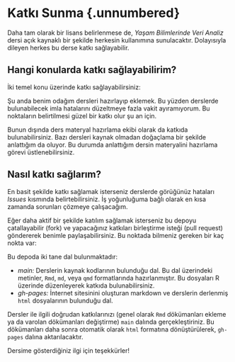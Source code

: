 # Katkı Sunma {.unnumbered}

Daha tam olarak bir lisans belirlenmese de, *Yaşam Bilimlerinde Veri Analiz* dersi açık kaynaklı bir şekilde herkesin kullanımına sunulacaktır. Dolayısıyla dileyen herkes bu derse katkı sağlayabilir.

## Hangi konularda katkı sağlayabilirim?

İki temel konu üzerinde katkı sağlayabilirsiniz:

Şu anda benim odağım dersleri hazırlayıp eklemek. Bu yüzden derslerde bulunabilecek imla hatalarını düzeltmeye fazla vakit ayıramıyorum. Bu noktaların belirtilmesi güzel bir katkı olur şu an için.

Bunun dışında ders materyal hazırlama ekibi olarak da katkıda bulunabilirsiniz. Bazı dersleri kaynak olmadan doğaçlama bir şekilde anlattığım da oluyor. Bu durumda anlattığım dersin materyalini hazırlama görevi üstlenebilirsiniz.

## Nasıl katkı sağlarım?

En basit şekilde katkı sağlamak isterseniz derslerde görüğünüz hataları *Issues* kısmında belirtebilirsiniz. İş yoğunluğuma bağlı olarak en kısa zamanda sorunları çözmeye çalışacağım.

Eğer daha aktif bir şekilde katılım sağlamak isterseniz bu depoyu çatallayabilir (fork) ve yapacağınız katkıları birleştirme isteği (pull request) göndererek benimle paylaşabilirsiniz. Bu noktada bilmeniz gereken bir kaç nokta var:

Bu depoda iki tane dal bulunmaktadır:

+ *main:* Derslerin kaynak kodlarının bulunduğu dal. Bu dal üzerindeki metinler, `Rmd`, `md`, veya `qmd` formatlarında hazırlanmıştır. Bu dosyaları R üzerinde düzenleyerek katkıda bulunabilirsiniz.
+ *gh-pages:* İnternet sitesinini oluşturan markdown ve derslerin derlenmiş `html` dosyalarının bulunduğu dal.

Dersler ile ilgili doğrudan katkılarınızı (genel olarak `Rmd` dökümanları ekleme ya da varolan dökümanları değiştirme) `main` dalında gerçekleştiriniz. Bu dökümanları daha sonra otomatik olarak `html` formatına dönüştürülerek, `gh-pages` dalına aktarılacaktır.

Dersime gösterdiğiniz ilgi için teşekkürler!
